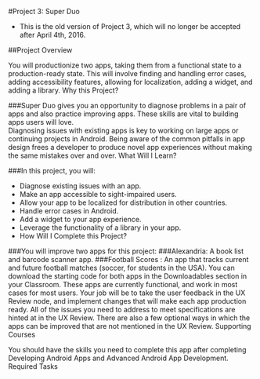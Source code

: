 #Project 3: Super Duo

* This is the old version of Project 3, which will no longer be accepted after April 4th, 2016.

##Project Overview

You will productionize two apps, taking them from a functional state to a production-ready state. 
This will involve finding and handling error cases, adding accessibility features, allowing for localization, 
adding a widget, and adding a library.
Why this Project?

###Super Duo 
gives you an opportunity to diagnose problems in a pair of apps and also practice improving apps. 
These skills are vital to building apps users will love.  
Diagnosing issues with existing apps is key to working on large apps or continuing projects in Android.
Being aware of the common pitfalls in app design frees a developer to produce novel app experiences without
making the same mistakes over and over.
What Will I Learn?

###In this project, you will:
* Diagnose existing issues with an app.
* Make an app accessible to sight-impaired users.
* Allow your app to be localized for distribution in other countries.
* Handle error cases in Android.
* Add a widget to your app experience.
* Leverage the functionality of a library in your app.
* How Will I Complete this Project?

###You will improve two apps for this project:
###Alexandria: A book list and barcode scanner app.
###Football Scores : An app that tracks current and future football matches (soccer, for students in the USA).
You can download the starting code for both apps in the Downloadables section in your Classroom. 
These apps are currently functional, and work in most cases for most users.
Your job will be to take the user feedback in the UX Review node, and implement changes that will make each app production 
ready.
All of the issues you need to address to meet specifications are hinted at in the UX Review. There are also a few optional 
ways in which the apps can be improved that are not mentioned in the UX Review.
Supporting Courses

You should have the skills you need to complete this app after completing Developing Android Apps 
and Advanced Android App Development.
Required Tasks
